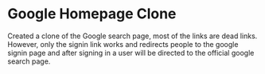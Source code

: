 # Google Homepage Clone
 
 Created a clone of the Google search page, most of the links are dead links. However, only the signin link works and redirects people to the google signin page and after signing in a user will be directed to the official google search page.